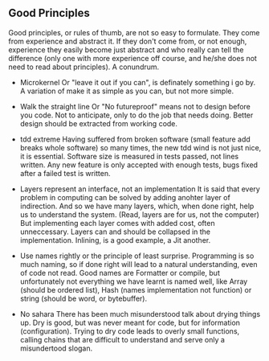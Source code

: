 Good Principles
---------------

Good principles, or rules of thumb, are not so easy to formulate. They come from experience and abstract it.
If they don't come from, or not enough, experience they easily become just abstract and who really can tell
 the difference (only one with more experience off course, and he/she does not need to read about principles). 
A conundrum.

- Microkernel
  Or "leave it out if you can", is definately something i go by. A variation of make it as simple as you can,
  but not more simple.
  
- Walk the straight line
  Or "No futureproof" means not to design before you code. Not to anticipate, only to do the job that
  needs doing. Better design should be extracted from working code.
  
- tdd extreme
  Having suffered from broken software (small feature add breaks whole software) so many times, the new tdd
  wind is not just nice, it is essential. Software size is measured in tests passed, not lines written. Any
  new feature is only accepted with enough tests, bugs fixed after a failed test is written.

- Layers represent an interface, not an implementation
  It is said that every problem in computing can be solved by adding anohter layer of indirection. And so 
  we have many layers, which, when done right, help us to understand the system. (Read, layers are for us,
  not the computer)
  But implementing each layer comes with added cost, often unneccessary. Layers can and should be collapsed
  in the implementation. Inlining, is a good example, a Jit another.
  
- Use names rightly
  or the principle of least surprise. Programming is so much naming, so if done right will lead to a 
  natural understanding, even of code not read. 
  Good names are Formatter or compile, but unfortunately not everything we have learnt is named well, like
  Array (should be ordered list), Hash (names implementation not function) or string (should be word, or bytebuffer).

- No sahara
  There has been much misunderstood talk about drying things up. Dry is good, but was never meant for code, but
  for information (configuration). Trying to dry code leads to overly small functions, calling chains that
  are difficult to understand and serve only a misundertood slogan.

